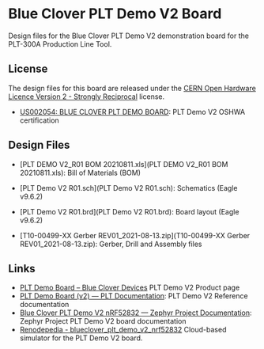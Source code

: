 # Blue Clover PLT Demo V2 Board

Design files for the Blue Clover PLT Demo V2 demonstration
board for the PLT-300A Production Line Tool.

## License

The design files for this board are released under the
[CERN Open Hardware Licence Version 2 - Strongly Reciprocal](LICENSE)
license.

- [US002054: BLUE CLOVER PLT DEMO BOARD](https://certification.oshwa.org/us002054.html):
  PLT Demo V2 OSHWA certification

## Design Files

- [PLT DEMO V2\_R01 BOM 20210811.xls](PLT DEMO V2_R01 BOM 20210811.xls):
  Bill of Materials (BOM)

- [PLT Demo V2 R01.sch](PLT Demo V2 R01.sch):
  Schematics (Eagle v9.6.2)

- [PLT Demo V2 R01.brd](PLT Demo V2 R01.brd):
  Board layout (Eagle v9.6.2)

- [T10-00499-XX Gerber REV01\_2021-08-13.zip](T10-00499-XX Gerber REV01_2021-08-13.zip):
  Gerber, Drill and Assembly files

## Links

- [PLT Demo Board – Blue Clover Devices](https://bcdevices.com/products/plt-demo-board)
  PLT Demo V2 Product page
- [PLT Demo Board (v2) — PLT Documentation](https://docs.pltcloud.com/acc/pltdemov2/):
  PLT Demo V2 Reference documentation
- [Blue Clover PLT Demo V2 nRF52832 — Zephyr Project Documentation](https://docs.zephyrproject.org/latest/boards/arm/blueclover_plt_demo_v2_nrf52832/doc/index.html):
  Zephyr Project PLT Demo V2 board documentation
- [Renodepedia - blueclover\_plt\_demo\_v2\_nrf52832](https://zephyr-dashboard.renode.io/renodepedia/boards/blueclover_plt_demo_v2_nrf52832/)
  Cloud-based simulator for the PLT Demo V2 board.
